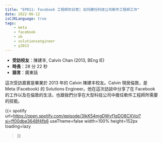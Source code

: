 ```yaml
---
title: "EP011: Facebook 工程師的日常| 如何勝任科技公司軟件工程師工作"
date: 2022-06-12
isCJKLanguage: true
tags:
    - meta
    - facebook
    - uk
    - solutionsengineer
    - y2013
---
```


- **受訪校友**：陳建丰, Calvin Chan (2013, BEng IE)
- **時長**：28 分 22 秒
- **語言**：廣東話

<!--more-->

這次受訪嘉賓是畢業於 2013 年的 Calvin 陳建丰校友。Calvin 現居倫敦，是 Meta (Facebook) 的 Solutions Engineer。他在這次訪談中分享了在 Facebook 的工作以及在倫敦的生活，也跟我們分享在大型科技公司中擔任軟件工程師所需要的技能。

{{< spotify 
  url=https://open.spotify.com/episode/3IkK54mgDWyf1qDO8CXVoi?si=ff00dbe3648f4fb6
  useTheme=false
  width=100%
  height=152px
  loading=lazy
>}}
